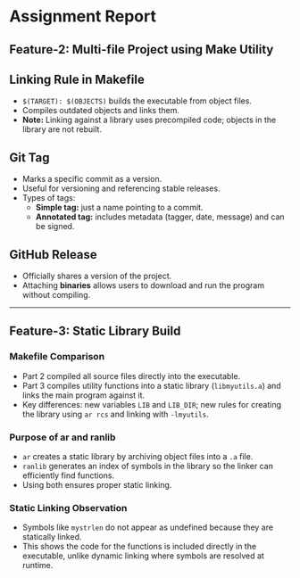 # Assignment Report

## Feature-2: Multi-file Project using Make Utility
## Linking Rule in Makefile

- `$(TARGET): $(OBJECTS)` builds the executable from object files.
- Compiles outdated objects and links them.
- **Note:** Linking against a library uses precompiled code; objects in the library are not rebuilt.

## Git Tag

- Marks a specific commit as a version.
- Useful for versioning and referencing stable releases.
- Types of tags:
  - **Simple tag:** just a name pointing to a commit.
  - **Annotated tag:** includes metadata (tagger, date, message) and can be signed.

## GitHub Release

- Officially shares a version of the project.
- Attaching **binaries** allows users to download and run the program without compiling.

-----------------------------------------------------------------------------------------------------------------------------------------------------------


## Feature-3: Static Library Build

### Makefile Comparison
- Part 2 compiled all source files directly into the executable.
- Part 3 compiles utility functions into a static library (`libmyutils.a`) and links the main program against it.
- Key differences: new variables `LIB` and `LIB_DIR`; new rules for creating the library using `ar rcs` and linking with `-lmyutils`.

### Purpose of ar and ranlib
- `ar` creates a static library by archiving object files into a `.a` file.
- `ranlib` generates an index of symbols in the library so the linker can efficiently find functions.
- Using both ensures proper static linking.

### Static Linking Observation
- Symbols like `mystrlen` do not appear as undefined because they are statically linked.
- This shows the code for the functions is included directly in the executable, unlike dynamic linking where symbols are resolved at runtime.


